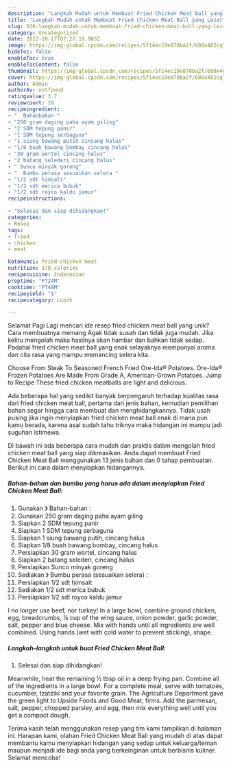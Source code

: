 ```yaml
---
description: "Langkah Mudah untuk Membuat Fried Chicken Meat Ball yang Lezat"
title: "Langkah Mudah untuk Membuat Fried Chicken Meat Ball yang Lezat"
slug: 536-langkah-mudah-untuk-membuat-fried-chicken-meat-ball-yang-lezat
category: Uncategorized
date: 2022-10-17T07:27:19.983Z
image: https://img-global.cpcdn.com/recipes/5f14ec19e878ba2f/680x482cq70/fried-chicken-meat-ball-foto-resep-utama.jpg
hideToc: false
enableToc: true
enableTocContent: false
thumbnail: https://img-global.cpcdn.com/recipes/5f14ec19e878ba2f/680x482cq70/fried-chicken-meat-ball-foto-resep-utama.jpg
cover: https://img-global.cpcdn.com/recipes/5f14ec19e878ba2f/680x482cq70/fried-chicken-meat-ball-foto-resep-utama.jpg
author: Admin
authorAv: notfound
ratingvalue: 3.7
reviewcount: 18
recipeingredient:
- "  Bahanbahan "
- "250 gram daging paha ayam giling"
- "2 SDM tepung panir"
- "1 SDM tepung serbaguna"
- "1 siung bawang putih cincang halus"
- "1/8 buah bawang bombay cincang halus"
- "30 gram wortel cincang halus"
- "2 batang selederi cincang halus"
- " Sunco minyak goreng"
- "  Bumbu perasa sesuaikan selera "
- "1/2 sdt himsalt"
- "1/2 sdt merica bubuk"
- "1/2 sdt royco kaldu jamur"
recipeinstructions:

- "Selesai dan siap dihidangkan!"
categories:
- Resep
tags:
- fried
- chicken
- meat

katakunci: fried chicken meat 
nutrition: 178 calories
recipecuisine: Indonesian
preptime: "PT24M"
cooktime: "PT48M"
recipeyield: "1"
recipecategory: Lunch

---
```



Selamat Pagi Lagi mencari ide resep fried chicken meat ball yang unik? Cara membuatnya memang Agak tidak susah dan tidak juga mudah. Jika keliru mengolah maka hasilnya akan hambar dan bahkan tidak sedap. Padahal fried chicken meat ball yang enak selayaknya mempunyai aroma dan cita rasa yang mampu memancing selera kita.


Choose From Steak To Seasoned French Fried Ore-Ida® Potatoes. Ore-Ida® Frozen Potatoes Are Made From Grade A, American-Grown Potatoes. Jump to Recipe These fried chicken meatballs are light and delicious.

Ada beberapa hal yang sedikit banyak berpengaruh terhadap kualitas rasa dari fried chicken meat ball, pertama dari jenis bahan, kemudian pemilihan bahan segar hingga cara membuat dan menghidangkannya. Tidak usah pusing jika ingin menyiapkan fried chicken meat ball enak di mana pun kamu berada, karena asal sudah tahu triknya maka hidangan ini mampu jadi suguhan istimewa.


Di bawah ini ada beberapa cara mudah dan praktis dalam mengolah fried chicken meat ball yang siap dikreasikan. Anda dapat membuat Fried Chicken Meat Ball menggunakan 13 jenis bahan dan 0 tahap pembuatan. Berikut ini cara dalam menyiapkan hidangannya.

<!--inarticleads1-->

##### Bahan-bahan dan bumbu yang harus ada dalam menyiapkan Fried Chicken Meat Ball:

1. Gunakan  》 Bahan-bahan :
1. Gunakan 250 gram daging paha ayam giling
1. Siapkan 2 SDM tepung panir
1. Siapkan 1 SDM tepung serbaguna
1. Siapkan 1 siung bawang putih, cincang halus
1. Siapkan 1/8 buah bawang bombay, cincang halus
1. Persiapkan 30 gram wortel, cincang halus
1. Siapkan 2 batang selederi, cincang halus
1. Persiapkan  Sunco minyak goreng
1. Sediakan  》 Bumbu perasa (sesuaikan selera) :
1. Persiapkan 1/2 sdt himsalt
1. Sediakan 1/2 sdt merica bubuk
1. Persiapkan 1/2 sdt royco kaldu jamur


I no longer use beef, nor turkey! In a large bowl, combine ground chicken, egg, breadcrumbs, ¼ cup of the wing sauce, onion powder, garlic powder, salt, pepper and blue cheese. Mix with hands until all ingredients are well combined. Using hands (wet with cold water to prevent sticking), shape. 

<!--inarticleads2-->

##### Langkah-langkah untuk buat Fried Chicken Meat Ball:


1. Selesai dan siap dihidangkan!

Meanwhile, heat the remaining ½ tbsp oil in a deep frying pan. Combine all of the ingredients in a large bowl. For a complete meal, serve with tomatoes, cucumber, tzatziki and your favorite grain. The Agriculture Department gave the green light to Upside Foods and Good Meat, firms. Add the parmesan, salt, pepper, chopped parsley, and egg, then mix everything well until you get a compact dough. 

Terima kasih telah menggunakan resep yang tim kami tampilkan di halaman ini. Harapan kami, olahan Fried Chicken Meat Ball yang mudah di atas dapat membantu kamu menyiapkan hidangan yang sedap untuk keluarga/teman maupun menjadi ide bagi anda yang berkeinginan untuk berbisnis kuliner. Selamat mencoba!
